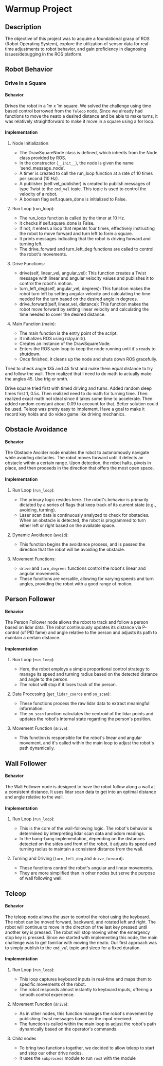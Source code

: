 # Warmup Project

## Description

The objective of this project was to acquire a foundational grasp of ROS (Robot Operating System), explore the utilization of sensor data for real-time adjustments to robot behavior, and gain proficiency in diagnosing issues/debugging in the ROS platform.

## Robot Behavior

### Drive in a Square

#### Behavior

Drives the robot in a 1m x 1m square. We solved the challenge using time based control borrowed from the `Teleop` node. Since we already had functions to move the neato a desired distance and be able to make turns, it was relatively straightforward to make it move in a square using a for loop.

#### Implementation

1. Node Initialization:

    - The DrawSquareNode class is defined, which inherits from the Node class provided by ROS.
    - In the constructor (`__init__`), the node is given the name 'send_message_node'.
    - A timer is created to call the run_loop function at a rate of 10 times per second (10 Hz).
    - A publisher (self.vel_publisher) is created to publish messages of type Twist to the `cmd_vel` topic. This topic is used to control the velocity of a robot.
    - A boolean flag self.square_done is initialized to False.

2. Run Loop (run_loop):

    - The run_loop function is called by the timer at 10 Hz.
    - It checks if self.square_done is False.
    - If not, it enters a loop that repeats four times, effectively instructing the robot to move forward and turn left to form a square.
    - It prints messages indicating that the robot is driving forward and turning left.
    - The drive_forward and turn_left_deg functions are called to control the robot's movements.

3. Drive Functions:

    - drive(self, linear_vel, angular_vel): This function creates a Twist message with linear and angular velocity values and publishes it to control the robot's motion.
    - turn_left_deg(self, angular_vel, degrees): This function makes the robot turn left by setting angular velocity and calculating the time needed for the turn based on the desired angle in degrees.
    - drive_forward(self, linear_vel, distance): This function makes the robot move forward by setting linear velocity and calculating the time needed to cover the desired distance.

4. Main Function (main):

    - The main function is the entry point of the script.
    - It initializes ROS using rclpy.init().
    - Creates an instance of the DrawSquareNode.
    - Enters the ROS spin loop to keep the node running until it's ready to shutdown.
    - Once finished, it cleans up the node and shuts down ROS gracefully.

Tried to check angle 135 and 45 first and make them equal distance to try and follow the wall. Then realized that I need to do math to actually make the angles 45. Use trig or smth.

Drive square tried first with timed driving and turns. Added random sleep times first 1, 0.5s. Then realized need to do math for turning time. Then realized exact math not ideal since it takes
some time to accelerate. Then added random constant about 0.09 to account for that. Better solution could be used. Teleop was pretty easy to implement. Have a goal to make it record key holds and do video game like driving mechanics.

## Obstacle Avoidance

#### Behavior

The Obstacle Avoider node enables the robot to autonomously navigate while avoiding obstacles. The robot moves forward until it detects an obstacle within a certain range. Upon detection, the robot halts, pivots in place, and then proceeds in the direction that offers the most open space.

#### Implementation

1. Run Loop (`run_loop`):

    - The primary logic resides here. The robot's behavior is primarily dictated by a series of flags that keep track of its current state (e.g., avoiding, turning).
    - Laser scan data is continuously analyzed to check for obstacles. When an obstacle is detected, the robot is programmed to turn either left or right based on the available space. 
    
2. Dynamic Avoidance (`avoid`):

    - This function begins the avoidance process, and is passed the direction that the robot will be avoiding the obstacle.
    
3. Movement Functions:

    - `drive` and `turn_degrees` functions control the robot's linear and angular movements.
    - These functions are versatile, allowing for varying speeds and turn angles, providing the robot with a good range of motion.

## Person Follower

#### Behavior

The Person Follower node allows the robot to track and follow a person based on lidar data. The robot continuously updates its distance via P-control (of PID fame) and angle relative to the person and adjusts its path to maintain a certain distance.

#### Implementation

1. Run Loop (`run_loop`):

    - Here, the robot employs a simple proportional control strategy to manage its speed and turning radius based on the detected distance and angle to the person.
    - The robot will stop if it loses track of the person.
    
2. Data Processing (`get_lidar_coords` and `on_scan`):

    - These functions process the raw lidar data to extract meaningful information.
    - The `on_scan` function calculates the centroid of the lidar points and updates the robot's internal state regarding the person's position.

3. Movement Function (`drive`):

    - This function is responsible for the robot's linear and angular movement, and it's called within the main loop to adjust the robot's path dynamically.

## Wall Follower

#### Behavior

The Wall Follower node is designed to have the robot follow along a wall at a consistent distance. It uses lidar scan data to get into an optimal distance and angle relative to the wall.

#### Implementation

1. Run Loop (`run_loop`):

    - This is the core of the wall-following logic. The robot's behavior is determined by interpreting lidar scan data and odom readings.
    - In the bang-bang implementation, depending on the distances detected on the sides and front of the robot, it adjusts its speed and turning radius to maintain a consistent distance from the wall.
    
2. Turning and Driving (`turn_left_deg` and `drive_forward`):

    - These functions control the robot's angular and linear movements.
    - They are more simplified than in other nodes but serve the purpose of wall following well.

## Teleop

#### Behavior

The teleop node allows the user to control the robot using the keyboard. The robot can be moved forward, backward, and rotated left and right. The robot will continue to move in the direction of the last key pressed until another key is pressed. The robot will stop moving when the emergency stop key is pressed. Since we started with implementing this node, the main challenge was to get familiar with moving the neato. Our first approach was to simply publish to the `cmd_vel` topic and sleep for a fixed duration. 

#### Implementation

1. Run Loop (`run_loop`):

    - This loop captures keyboard inputs in real-time and maps them to specific movements of the robot.
    - The robot responds almost instantly to keyboard inputs, offering a smooth control experience.
    
2. Movement Function (`drive`):

    - As in other nodes, this function manages the robot's movement by publishing Twist messages based on the input received.
    - The function is called within the main loop to adjust the robot's path dynamically based on the operator's commands.

3. Child nodes

    - To bring two functions together, we decided to allow teleop to start and stop our other drive nodes.
    - It uses the `subprocess` module to run `ros2` with the module

